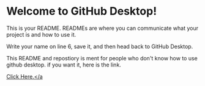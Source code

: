 # Welcome to GitHub Desktop!

This is your README. READMEs are where you can communicate what your project is and how to use it.

Write your name on line 6, save it, and then head back to GitHub Desktop.

This README and repostiory is ment for people who don't know how to use github desktop. if you want it, here is the link.

<a href="https://desktop.github.com">Click Here.</a

